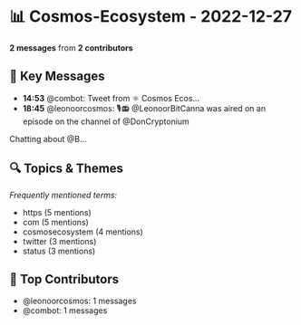# 📊 Cosmos-Ecosystem - 2022-12-27
**2 messages** from **2 contributors**

## 💬 Key Messages
- **14:53** @combot: [‌‌‌‌‎⁠](https://twitter.com/CosmosEcosystem/status/1607751491846299649)Tweet from ⚛️ Cosmos Ecos...
- **18:45** @leonoorcosmos: 🎙📻 
@LeonoorBitCanna was aired on an episode on the channel of @DonCryptonium
 
Chatting about @B...

## 🔍 Topics & Themes
*Frequently mentioned terms:*
- https (5 mentions)
- com (5 mentions)
- cosmosecosystem (4 mentions)
- twitter (3 mentions)
- status (3 mentions)

## 👥 Top Contributors
- @leonoorcosmos: 1 messages
- @combot: 1 messages